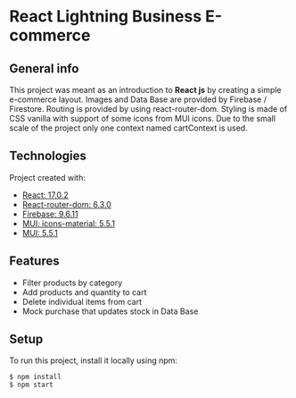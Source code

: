 # React Lightning Business E-commerce

## General info

This project was meant as an introduction to **React js** by creating a simple e-commerce layout.
Images and Data Base are provided by Firebase / Firestore.
Routing is provided by using react-router-dom.
Styling is made of CSS vanilla with support of some icons from MUI icons.
Due to the small scale of the project only one context named cartContext is used.

## Technologies

Project created with:

- [React: 17.0.2](https://reactjs.org/)
- [React-router-dom: 6.3.0](https://v5.reactrouter.com/web/guides/quick-start)
- [Firebase: 9.6.11](https://firebase.google.com/)
- [MUI: icons-material: 5.5.1](https://mui.com/material-ui/material-icons/)
- [MUI: 5.5.1](https://mui.com/)

## Features

- Filter products by category
- Add products and quantity to cart
- Delete individual items from cart
- Mock purchase that updates stock in Data Base

## Setup

To run this project, install it locally using npm:

```
$ npm install
$ npm start
```
